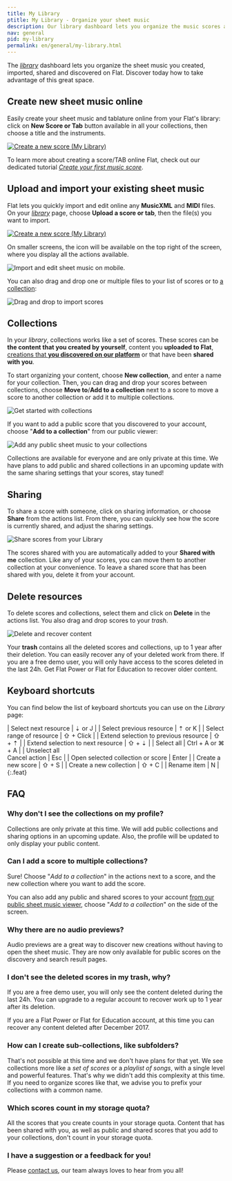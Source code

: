 ```yaml
---
title: My Library
ptitle: My Library - Organize your sheet music
description: Our library dashboard lets you organize the music scores and tablatures you created or discovered on Flat.
nav: general
pid: my-library
permalink: en/general/my-library.html
---
```


The *[library](https://flat.io/my-library)* dashboard lets you organize the sheet music you created, imported, shared and discovered on Flat. Discover today how to take advantage of this great space.

## Create new sheet music online

Easily create your sheet music and tablature online from your Flat's library: click on **New Score or Tab** button available in all your collections, then choose a title and the instruments.

[![Create a new score (My Library)](/help/assets/img/library/newscore-btn.png)](https://flat.io/my-library?m=newscore)

To learn more about creating a score/TAB online Flat, check out our dedicated tutorial *[Create your first music score](/help/en/music-notation-software/create-your-first-music-score.html)*.

## Upload and import your existing sheet music

Flat lets you quickly import and edit online any **MusicXML** and **MIDI** files. On your [*library*](https://flat.io/my-library) page, choose **Upload a score or tab**, then the file(s) you want to import.

[![Create a new score (My Library)](/help/assets/img/library/import-btn-desktop.png)](https://flat.io/my-library)

On smaller screens, the icon will be available on the top right of the screen, where you display all the actions available.

![Import and edit sheet music on mobile](/help/assets/img/library/mobile-main-actions.png).

You can also drag and drop one or multiple files to your list of scores or to [a collection](#collections):

![Drag and drop to import scores](/help/assets/img/library/collections-import-upload.gif)

## Collections

In your *library*, collections works like a set of scores. These scores can be **the content that you created by yourself**, content you **uploaded to Flat**, [creations that **you discovered on our platform**](https://flat.io/discover) or that have been **shared with you**.

To start organizing your content, choose **New collection**, and enter a name for your collection. Then, you can drag and drop your scores between collections, choose **Move to**/**Add to a collection** next to a score to move a score to another collection or add it to multiple collections.

![Get started with collections](/help/assets/img/library/collections-get-started.gif)

If you want to add a public score that you discovered to your account, choose "**Add to a collection**" from our public viewer:

![Add any public sheet music to your collections](/help/assets/img/library/collections-add-to-public-sheet-music.png)

Collections are available for everyone and are only private at this time. We have plans to add public and shared collections in an upcoming update with the same sharing settings that your scores, stay tuned!

## Sharing

To share a score with someone, click on sharing information, or choose **Share** from the actions list. From there, you can quickly see how the score is currently shared, and adjust the sharing settings.

![Share scores from your Library](/help/assets/img/library/collections-share-scores.gif)

The scores shared with you are automatically added to your **Shared with me** collection. Like any of your scores, you can move them to another collection at your convenience. To leave a shared score that has been shared with you, delete it from your account.

## Delete resources

To delete scores and collections, select them and click on **Delete** in the actions list. You also drag and drop scores to your *trash*.

![Delete and recover content](/help/assets/img/library/collections-trash.gif)

Your **trash** contains all the deleted scores and collections, up to 1 year after their deletion. You can easily recover any of your deleted work from there. If you are a free demo user, you will only have access to the scores deleted in the last 24h. Get Flat Power or Flat for Education to recover older content.

## Keyboard shortcuts

You can find below the list of keyboard shortcuts you can use on the *Library* page:

| Select next resource | <span class="kbs-multi"><span class="kb-container"><span class="kb">⇣</span></span> or <span class="kb-container"><span class="kb">J</span></span></span> |
| Select previous resource | <span class="kbs-multi"><span class="kb-container"><span class="kb">⇡</span></span> or <span class="kb-container"><span class="kb">K</span></span></span>  |
| Select range of resource | <span class="kb-container"><span class="kb">⇧</span> + Click</span> |
| Extend selection to previous resource | <span class="kb-container"><span class="kb">⇧</span> + <span class="kb">⇡</span></span> |
| Extend selection to next resource | <span class="kb-container"><span class="kb">⇧</span> + <span class="kb">⇣</span></span> |
| Select all | <span class="kbs-multi"><span class="kb-container"><span class="kb">Ctrl</span> + <span class="kb">A</span></span> or <span class="kb-container"><span class="kb">⌘</span> + <span class="kb">A</span></span></span> |
| Unselect all<br />Cancel action | <span class="kb-container"><span class="kb">Esc</span></span> |
| Open selected collection or score | <span class="kb-container"><span class="kb">Enter</span></span> |
| Create a new score | <span class="kb-container"><span class="kb">⇧</span> + <span class="kb">S</span></span> |
| Create a new collection | <span class="kb-container"><span class="kb">⇧</span> + <span class="kb">C</span></span> |
| Rename item | <span class="kb-container"><span class="kb">N</span></span> |
{:.feat}

## FAQ

### Why don't I see the collections on my profile?

Collections are only private at this time. We will add public collections and sharing options in an upcoming update. Also, the profile will be updated to only display your public content.

### Can I add a score to multiple collections?

Sure! Choose "*Add to a collection*" in the actions next to a score, and the new collection where you want to add the score.

You can also add any public and shared scores to your account [from our public sheet music viewer](https://blog.flat.io/showcase-and-share-your-compositions/), choose "*Add to a collection*" on the side of the screen.

### Why there are no audio previews?

Audio previews are a great way to discover new creations without having to open the sheet music. They are now only available for public scores on the discovery and search result pages.

### I don't see the deleted scores in my trash, why?

If you are a free demo user, you will only see the content deleted during the last 24h. You can upgrade to a regular account to recover work up to 1 year after its deletion.

If you are a Flat Power or Flat for Education account, at this time you can recover any content deleted after December 2017.

### How can I create sub-collections, like subfolders?

That's not possible at this time and we don't have plans for that yet. We see collections more like a *set of scores* or a *playlist of songs*, with a single level and powerful features. That's why we didn't add this complexity at this time. If you need to organize scores like that, we advise you to prefix your collections with a common name.

### Which scores count in my storage quota?

All the scores that you create counts in your storage quota. Content that has been shared with you, as well as public and shared scores that you add to your collections, don't count in your storage quota.

### I have a suggestion or a feedback for you!

Please [contact us](https://flat.io/support), our team always loves to hear from you all!